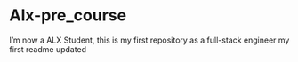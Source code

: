 # Alx-pre_course
I’m now a ALX Student, this is my first repository as a full-stack engineer 
my first readme updated
